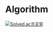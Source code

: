 # Algorithm

[![Solved.ac프로필](http://mazassumnida.wtf/api/v2/generate_badge?boj=jungym887)](https://solved.ac/jungym887)
